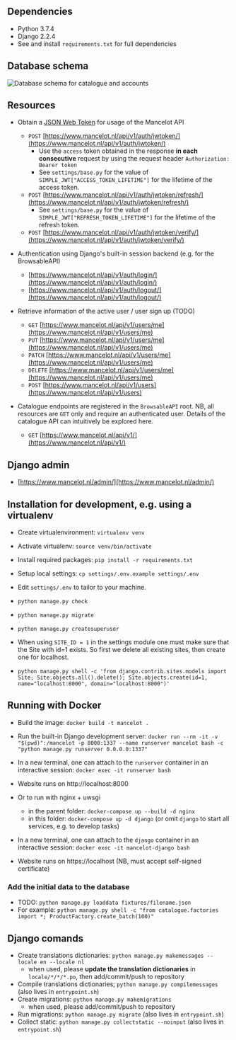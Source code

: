 ## **Dependencies**
- Python 3.7.4
- Django 2.2.4
- See and install `requirements.txt` for full dependencies

## **Database schema**
![Database schema for catalogue and accounts](https://github.com/tlrh314/mancelot/edit/master/backend/mancelot_db.png)

## **Resources**
- Obtain a [JSON Web Token](https://github.com/davesque/django-rest-framework-simplejwt)
  for usage of the Mancelot API
  - `POST` [https://www.mancelot.nl/api/v1/auth/jwtoken/](https://www.mancelot.nl/api/v1/auth/jwtoken/)
      - Use the `access` token obtained in the response **in each consecutive** request
      by using the request header `Authorization: Bearer token`
      - See `settings/base.py` for the value of `SIMPLE_JWT["ACCESS_TOKEN_LIFETIME"]`
      for the lifetime of the access token.
  - `POST` [https://www.mancelot.nl/api/v1/auth/jwtoken/refresh/](https://www.mancelot.nl/api/v1/auth/jwtoken/refresh/)
      - See `settings/base.py` for the value of `SIMPLE_JWT["REFRESH_TOKEN_LIFETIME"]`
      for the lifetime of the refresh token.
  - `POST` [https://www.mancelot.nl/api/v1/auth/jwtoken/verify/](https://www.mancelot.nl/api/v1/auth/jwtoken/verify/)

- Authentication using Django's built-in session backend (e.g. for the BrowsableAPI)
  - [https://www.mancelot.nl/api/v1/auth/login/](https://www.mancelot.nl/api/v1/auth/login/)
  - [https://www.mancelot.nl/api/v1/auth/logout/](https://www.mancelot.nl/api/v1/auth/logout/)

- Retrieve information of the active user / user sign up (TODO)
  - `GET` [https://www.mancelot.nl/api/v1/users/me](https://www.mancelot.nl/api/v1/users/me)
  - `PUT` [https://www.mancelot.nl/api/v1/users/me](https://www.mancelot.nl/api/v1/users/me)
  - `PATCH` [https://www.mancelot.nl/api/v1/users/me](https://www.mancelot.nl/api/v1/users/me)
  - `DELETE` [https://www.mancelot.nl/api/v1/users/me](https://www.mancelot.nl/api/v1/users/me)
  - `POST` [https://www.mancelot.nl/api/v1/users](https://www.mancelot.nl/api/v1/users)

- Catalogue endpoints are registered in the `BrowsableAPI` root. NB, all resources
  are `GET` only and require an authenticated user. Details of the catalogue API 
  can intuitively be explored here.
  - `GET` [https://www.mancelot.nl/api/v1/](https://www.mancelot.nl/api/v1/)


## **Django admin**
- [https://www.mancelot.nl/admin/](https://www.mancelot.nl/admin/)

## **Installation for development, e.g. using a virtualenv**
- Create virtualenvironment: `virtualenv venv`
- Activate virtualenv: `source venv/bin/activate`

- Install required packages: `pip install -r requirements.txt`
- Setup local settings: `cp settings/.env.example settings/.env`
- Edit `settings/.env` to tailor to your machine.

- `python manage.py check`
- `python manage.py migrate`
- `python manage.py createsuperuser`
- When using `SITE_ID = 1` in the settings module one must make sure that the 
  Site with id=1 exists. So first we delete all existing sites, then create
  one for localhost.
- `python manage.py shell -c 'from django.contrib.sites.models import Site; Site.objects.all().delete(); Site.objects.create(id=1, name="localhost:8000", domain="localhost:8000")'`

## **Running with Docker**
- Build the image: `docker build -t mancelot .`

- Run the built-in Django development server: `docker run --rm -it -v "$(pwd)":/mancelot -p 8000:1337 --name runserver mancelot bash -c "python manage.py runserver 0.0.0.0:1337"`
- In a new terminal, one can attach to the `runserver` container in an interactive session: `docker exec -it runserver bash`
- Website runs on http://localhost:8000 
- Or to run with nginx + uwsgi
  - in the parent folder: `docker-compose up --build -d nginx`
  - in this folder: `docker-compose up -d django` (or omit `django` to start all services, e.g. to develop tasks)
- In a new terminal, one can attach to the `django` container in an interactive session: `docker exec -it mancelot-django bash`
- Website runs on https://localhost (NB, must accept self-signed certificate)

### Add the initial data to the database
- TODO: `python manage.py loaddata fixtures/filename.json` 
- For example: `python manage.py shell -c "from catalogue.factories import *; ProductFactory.create_batch(100)"`


## Django comands
- Create translations dictionaries: `python manage.py makemessages --locale en --locale nl`
  - when used, please **update the translation dictionaries** in `locale/*/*/*.po`, then add/commit/push to repository
- Compile translations dictionaries; `python manage.py compilemessages` (also lives in `entrypoint.sh`)
- Create migrations: `python manage.py makemigrations` 
  - when used, please add/commit/push to repository
- Run migrations: `python manage.py migrate` (also lives in `entrypoint.sh`)
- Collect static: `python manage.py collectstatic --noinput` (also lives in `entrypoint.sh`)
